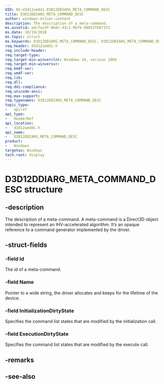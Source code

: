```yaml
---
UID: NS:d3d12umddi.D3D12DDIARG_META_COMMAND_DESC
title: D3D12DDIARG_META_COMMAND_DESC
author: windows-driver-content
description: The description of a meta-command.
ms.assetid: adcfacdf-0bdc-43c1-9bf6-98853f6073f2
ms.date: 10/19/2018
ms.topic: struct
ms.keywords: D3D12DDIARG_META_COMMAND_DESC, D3D12DDIARG_META_COMMAND_DESC, 
req.header: d3d12umddi.h
req.include-header:
req.target-type:
req.target-min-winverclnt: Windows 10, version 1809
req.target-min-winversvr:
req.kmdf-ver:
req.umdf-ver:
req.lib:
req.dll:
req.ddi-compliance:
req.unicode-ansi:
req.max-support:
req.typenames: D3D12DDIARG_META_COMMAND_DESC
topic_type: 
-	apiref
api_type: 
-	HeaderDef
api_location: 
-	d3d12umddi.h
api_name: 
-	D3D12DDIARG_META_COMMAND_DESC
product:
-	Windows
targetos: Windows
tech.root: display
---
```


# D3D12DDIARG_META_COMMAND_DESC structure

## -description

The description of a meta-command. A meta-command is a Direct3D object intended to represent an IHV-accelerated algorithm. It’s an opaque reference to a command generator implemented by the driver.

## -struct-fields

### -field Id

The id of a meta-command.

### -field Name

Pointer to a wide string, the driver allocates and keeps for the lifetime of the device.

### -field InitializationDirtyState

Specifies the command list states that are modified by the initialization call.

### -field ExecutionDirtyState

Specifies the command list states that are modified by the execute call.

## -remarks

## -see-also
